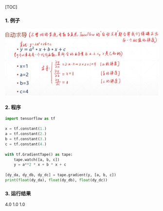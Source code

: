 [TOC]

### 1. 例子
![1](../../Screenshots/TensorFlow/4/1.jpg)

### 2. 程序

```python
import tensorflow as tf

x = tf.constant(1.)
a = tf.constant(2.)
b = tf.constant(3.)
c = tf.constant(4.)

with tf.GradientTape() as tape:
    tape.watch([a, b, c])
    y = a**2 * x + b * x + c

[dy_da, dy_db, dy_dc] = tape.gradient(y, [a, b, c])
print(float(dy_da), float(dy_db), float(dy_dc))
```

### 3. 运行结果

4.0 1.0 1.0

